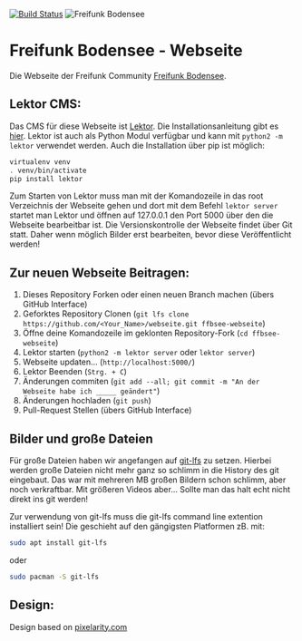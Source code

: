 [![Build Status](https://travis-ci.org/ffbsee/ffbsee-webseite.svg?branch=master)](https://travis-ci.org/ffbsee/ffbsee-webseite)
![Freifunk Bodensee](https://freifunk-bodensee.net/images/see.svg "FFBSee")

 Freifunk Bodensee - Webseite
============================
Die Webseite der Freifunk Community [Freifunk Bodensee](https://ffbsee.net).

 Lektor CMS:
------------
Das CMS für diese Webseite ist [Lektor](https://www.getlektor.com/).
Die Installationsanleitung gibt es [hier](https://www.getlektor.com/downloads/).
Lektor ist auch als Python Modul verfügbar und kann mit ``python2 -m lektor`` verwendet werden.
Auch die Installation über pip ist möglich:
```bash
virtualenv venv
. venv/bin/activate
pip install lektor
```

Zum Starten von Lektor muss man mit der Komandozeile in das root Verzeichnis der Webseite gehen
und dort mit dem Befehl ``lektor server`` startet man Lektor und öffnen auf 127.0.0.1 den Port 5000 über den die Webseite
bearbeitbar ist. Die Versionskontrolle der Webseite findet über Git statt. Daher wenn möglich Bilder erst
bearbeiten, bevor diese Veröffentlicht werden!


 Zur neuen Webseite Beitragen:
------------------------
 1. Dieses Repository Forken oder einen neuen Branch machen (übers GitHub Interface)
 2. Geforktes Repository Clonen (``git lfs clone https://github.com/<Your_Name>/webseite.git ffbsee-webseite``)
 3. Öffne deine Komandozeile im geklonten Repository-Fork (``cd ffbsee-webseite``)
 4. Lektor starten (``python2 -m lektor server`` oder ``lektor server``)
 5. Webseite updaten... (``http://localhost:5000/``)
 6. Lektor Beenden (``Strg. + C``)
 7. Änderungen commiten (``git add --all; git commit -m "An der Webseite habe ich _____ geändert"``)
 8. Änderungen hochladen (``git push``)
 9. Pull-Request Stellen (übers GitHub Interface)


 Bilder und große Dateien
---------------------------
Für große Dateien haben wir angefangen auf [git-lfs](https://git-lfs.github.com/) zu setzen. Hierbei werden große Dateien nicht mehr ganz so schlimm in die History des git eingebaut.
Das war mit mehreren MB großen Bildern schon schlimm, aber noch verkraftbar. Mit größeren Videos aber... Sollte man das halt echt nicht direkt ins git werden!

Zur verwendung von git-lfs muss die git-lfs command line extention installiert sein!
Die geschieht auf den gängigsten Platformen zB. mit:

```bash
sudo apt install git-lfs
```
oder
```bash
sudo pacman -S git-lfs
```
 
 Design:
----------
Design based on [pixelarity.com](https://pixelarity.com/?ref=9477955687)



